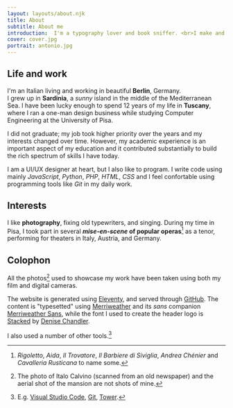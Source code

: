 ```yaml
---
layout: layouts/about.njk
title: About
subtitle: About me
introduction:  I'm a typography lover and book sniffer. <br>I make and enjoy simple things.
cover: cover.jpg
portrait: antonio.jpg
---
```


## Life and work

I'm an Italian living and working in beautiful **Berlin**, Germany.  
I grew up in **Sardinia**, a _sunny_ island in the middle of the Mediterranean Sea. I have been lucky enough to spend 12 years of my life in **Tuscany**, where I ran a one-man design business while studying Computer Engineering at the University of Pisa.

I did not graduate; my job took higher priority over the years and my interests changed over time. However, my academic experience is an important aspect of my education and it contributed substantially to build the rich spectrum of skills I have today.

I am a UI/UX designer at heart, but I also like to program. I write code using mainly _JavaScript_, _Python_, _PHP_, _HTML_, _CSS_ and I feel confortable using programming tools like _Git_ in my daily work.

## Interests

I like **photography**, fixing old typewriters, and singing. During my time in Pisa, I took part in several **_mise-en-scene_ of popular operas**[^1] as a tenor, performing for theaters in Italy, Austria, and Germany.

## Colophon

All the photos[^2] used to showcase my work have been taken using both my film and digital cameras.

The website is generated using [Eleventy](https://www.11ty.dev/), and served through [GitHub](https://github.com/puleddu). The content is "typesetted" using [Merriweather](https://fonts.google.com/specimen/Merriweather) and its _sans_ companion [Merriweather Sans](https://fonts.google.com/specimen/Merriweather+Sans), while the font I used to create the header logo is [Stacked](https://creativemarket.com/denilchan/3398-Stacked-Font) by [Denise Chandler](https://denisechandler.com/fonts/). 

I also used a number of other tools.[^3]

[^1]: _Rigoletto_, _Aida_, _Il Trovatore_, _Il Barbiere di Siviglia_, _Andrea Chénier_ and _Cavalleria Rusticana_ to name some.
[^2]: The photo of Italo Calvino (scanned from an old newspaper) and the aerial shot of the mansion are not shots of mine.
[^3]: E.g. [Visual Studio Code](https://code.visualstudio.com/), [Git](http://git-scm.com/), [Tower](https://www.git-tower.com/).
